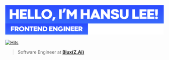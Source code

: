 <img src="./images/title-1.png" width="600">

[![Hits](https://hits.seeyoufarm.com/api/count/incr/badge.svg?url=https%3A%2F%2Fgithub.com%2Fhanseo0507&count_bg=%23396AFC&title_bg=%23555555&icon=react.svg&icon_color=%23E7E7E7&title=Hi%21&edge_flat=false)](https://hits.seeyoufarm.com)

> Software Engineer at **[Blux(Z.Ai)](https://blux.ai)**
